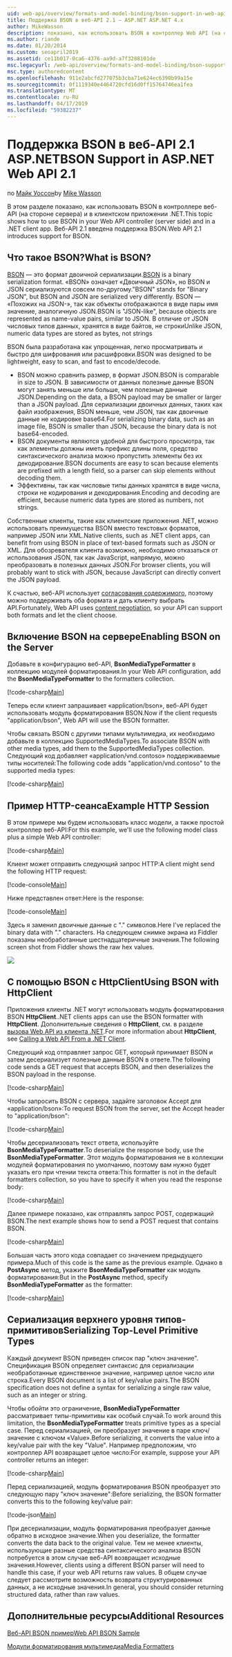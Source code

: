 ```yaml
---
uid: web-api/overview/formats-and-model-binding/bson-support-in-web-api-21
title: Поддержка BSON в веб-API 2.1 — ASP.NET ASP.NET 4.x
author: MikeWasson
description: показано, как использовать BSON в контроллер Web API (на стороне сервера) и в клиентском приложении .NET для ASP.NET 4.x.
ms.author: riande
ms.date: 01/20/2014
ms.custom: seoapril2019
ms.assetid: ce11b017-0ca6-4376-aa9d-a7f3288101de
msc.legacyurl: /web-api/overview/formats-and-model-binding/bson-support-in-web-api-21
msc.type: authoredcontent
ms.openlocfilehash: 911e2abcfd277075b3cba71e624ec6390b99a15e
ms.sourcegitcommit: 0f1119340e4464720cfd16d0ff15764746ea1fea
ms.translationtype: MT
ms.contentlocale: ru-RU
ms.lasthandoff: 04/17/2019
ms.locfileid: "59382237"
---
```

# <a name="bson-support-in-aspnet-web-api-21"></a><span data-ttu-id="053bb-103">Поддержка BSON в веб-API 2.1 ASP.NET</span><span class="sxs-lookup"><span data-stu-id="053bb-103">BSON Support in ASP.NET Web API 2.1</span></span>

<span data-ttu-id="053bb-104">по [Майк Уоссон](https://github.com/MikeWasson)</span><span class="sxs-lookup"><span data-stu-id="053bb-104">by [Mike Wasson](https://github.com/MikeWasson)</span></span>

<span data-ttu-id="053bb-105">В этом разделе показано, как использовать BSON в контроллере веб-API (на стороне сервера) и в клиентском приложении .NET.</span><span class="sxs-lookup"><span data-stu-id="053bb-105">This topic shows how to use BSON in your Web API controller (server side) and in a .NET client app.</span></span> <span data-ttu-id="053bb-106">Веб-API 2.1 введена поддержка BSON.</span><span class="sxs-lookup"><span data-stu-id="053bb-106">Web API 2.1 introduces support for BSON.</span></span> 

## <a name="what-is-bson"></a><span data-ttu-id="053bb-107">Что такое BSON?</span><span class="sxs-lookup"><span data-stu-id="053bb-107">What is BSON?</span></span>

<span data-ttu-id="053bb-108">[BSON](http://bsonspec.org/) — это формат двоичной сериализации.</span><span class="sxs-lookup"><span data-stu-id="053bb-108">[BSON](http://bsonspec.org/) is a binary serialization format.</span></span> <span data-ttu-id="053bb-109">«BSON» означает «Двоичный JSON», но BSON и JSON сериализуются совсем по-другому.</span><span class="sxs-lookup"><span data-stu-id="053bb-109">"BSON" stands for "Binary JSON", but BSON and JSON are serialized very differently.</span></span> <span data-ttu-id="053bb-110">BSON — «Похожих на JSON-», так как объекты отображаются в виде пары имя значение, аналогичную JSON.</span><span class="sxs-lookup"><span data-stu-id="053bb-110">BSON is "JSON-like", because objects are represented as name-value pairs, similar to JSON.</span></span> <span data-ttu-id="053bb-111">В отличие от JSON числовых типов данных, хранятся в виде байтов, не строки</span><span class="sxs-lookup"><span data-stu-id="053bb-111">Unlike JSON, numeric data types are stored as bytes, not strings</span></span>

<span data-ttu-id="053bb-112">BSON была разработана как упрощенная, легко просматривать и быстро для шифрования или расшифровки.</span><span class="sxs-lookup"><span data-stu-id="053bb-112">BSON was designed to be lightweight, easy to scan, and fast to encode/decode.</span></span>

- <span data-ttu-id="053bb-113">BSON можно сравнить размер, в формат JSON.</span><span class="sxs-lookup"><span data-stu-id="053bb-113">BSON is comparable in size to JSON.</span></span> <span data-ttu-id="053bb-114">В зависимости от данных полезные данные BSON могут занять меньше или больше, чем полезные данные JSON.</span><span class="sxs-lookup"><span data-stu-id="053bb-114">Depending on the data, a BSON payload may be smaller or larger than a JSON payload.</span></span> <span data-ttu-id="053bb-115">Для сериализации двоичных данных, таких как файл изображения, BSON меньше, чем JSON, так как двоичные данные не кодировке base64.</span><span class="sxs-lookup"><span data-stu-id="053bb-115">For serializing binary data, such as an image file, BSON is smaller than JSON, because the binary data is not base64-encoded.</span></span>
- <span data-ttu-id="053bb-116">BSON документы являются удобной для быстрого просмотра, так как элементы должны иметь префикс длины поля, средство синтаксического анализа можно пропустить элементы без их декодирование.</span><span class="sxs-lookup"><span data-stu-id="053bb-116">BSON documents are easy to scan because elements are prefixed with a length field, so a parser can skip elements without decoding them.</span></span>
- <span data-ttu-id="053bb-117">Эффективны, так как числовые типы данных хранятся в виде числа, строки не кодирования и декодирования.</span><span class="sxs-lookup"><span data-stu-id="053bb-117">Encoding and decoding are efficient, because numeric data types are stored as numbers, not strings.</span></span>

<span data-ttu-id="053bb-118">Собственные клиенты, такие как клиентские приложения .NET, можно использовать преимущества BSON вместо текстовых форматов, например JSON или XML.</span><span class="sxs-lookup"><span data-stu-id="053bb-118">Native clients, such as .NET client apps, can benefit from using BSON in place of text-based formats such as JSON or XML.</span></span> <span data-ttu-id="053bb-119">Для обозревателя клиента возможно, необходимо отказаться от использования JSON, так как JavaScript, напрямую, можно преобразовать в полезных данных JSON.</span><span class="sxs-lookup"><span data-stu-id="053bb-119">For browser clients, you will probably want to stick with JSON, because JavaScript can directly convert the JSON payload.</span></span>

<span data-ttu-id="053bb-120">К счастью, веб-API использует [согласования содержимого](content-negotiation.md), поэтому можно поддерживать оба формата и дать клиенту выбрать API.</span><span class="sxs-lookup"><span data-stu-id="053bb-120">Fortunately, Web API uses [content negotiation](content-negotiation.md), so your API can support both formats and let the client choose.</span></span>

## <a name="enabling-bson-on-the-server"></a><span data-ttu-id="053bb-121">Включение BSON на сервере</span><span class="sxs-lookup"><span data-stu-id="053bb-121">Enabling BSON on the Server</span></span>

<span data-ttu-id="053bb-122">Добавьте в конфигурацию веб-API, **BsonMediaTypeFormatter** в коллекцию модулей форматирования.</span><span class="sxs-lookup"><span data-stu-id="053bb-122">In your Web API configuration, add the **BsonMediaTypeFormatter** to the formatters collection.</span></span>

[!code-csharp[Main](bson-support-in-web-api-21/samples/sample1.cs)]

<span data-ttu-id="053bb-123">Теперь если клиент запрашивает «application/bson», веб-API будет использовать модуль форматирования BSON.</span><span class="sxs-lookup"><span data-stu-id="053bb-123">Now if the client requests "application/bson", Web API will use the BSON formatter.</span></span>

<span data-ttu-id="053bb-124">Чтобы связать BSON с другими типами мультимедиа, их необходимо добавьте в коллекцию SupportedMediaTypes.</span><span class="sxs-lookup"><span data-stu-id="053bb-124">To associate BSON with other media types, add them to the SupportedMediaTypes collection.</span></span> <span data-ttu-id="053bb-125">Следующий код добавляет «application/vnd.contoso» поддерживаемые типы носителей:</span><span class="sxs-lookup"><span data-stu-id="053bb-125">The following code adds "application/vnd.contoso" to the supported media types:</span></span>

[!code-csharp[Main](bson-support-in-web-api-21/samples/sample2.cs)]

## <a name="example-http-session"></a><span data-ttu-id="053bb-126">Пример HTTP-сеанса</span><span class="sxs-lookup"><span data-stu-id="053bb-126">Example HTTP Session</span></span>

<span data-ttu-id="053bb-127">В этом примере мы будем использовать класс модели, а также простой контроллер веб-API:</span><span class="sxs-lookup"><span data-stu-id="053bb-127">For this example, we'll use the following model class plus a simple Web API controller:</span></span>

[!code-csharp[Main](bson-support-in-web-api-21/samples/sample3.cs)]

<span data-ttu-id="053bb-128">Клиент может отправить следующий запрос HTTP:</span><span class="sxs-lookup"><span data-stu-id="053bb-128">A client might send the following HTTP request:</span></span>

[!code-console[Main](bson-support-in-web-api-21/samples/sample4.cmd)]

<span data-ttu-id="053bb-129">Ниже представлен ответ:</span><span class="sxs-lookup"><span data-stu-id="053bb-129">Here is the response:</span></span>

[!code-console[Main](bson-support-in-web-api-21/samples/sample5.cmd)]

<span data-ttu-id="053bb-130">Здесь я заменил двоичные данные с &quot;.&quot; символов.</span><span class="sxs-lookup"><span data-stu-id="053bb-130">Here I've replaced the binary data with &quot;.&quot; characters.</span></span> <span data-ttu-id="053bb-131">На следующем снимке экрана из Fiddler показаны необработанные шестнадцатеричные значения.</span><span class="sxs-lookup"><span data-stu-id="053bb-131">The following screen shot from Fiddler shows the raw hex values.</span></span>

[![](bson-support-in-web-api-21/_static/image2.png)](bson-support-in-web-api-21/_static/image1.png)

## <a name="using-bson-with-httpclient"></a><span data-ttu-id="053bb-132">С помощью BSON с HttpClient</span><span class="sxs-lookup"><span data-stu-id="053bb-132">Using BSON with HttpClient</span></span>

<span data-ttu-id="053bb-133">Приложения клиенты .NET могут использовать модуль форматирования BSON **HttpClient**.</span><span class="sxs-lookup"><span data-stu-id="053bb-133">.NET clients apps can use the BSON formatter with **HttpClient**.</span></span> <span data-ttu-id="053bb-134">Дополнительные сведения о **HttpClient**, см. в разделе [вызова Web API из клиента .NET](../advanced/calling-a-web-api-from-a-net-client.md).</span><span class="sxs-lookup"><span data-stu-id="053bb-134">For more information about **HttpClient**, see [Calling a Web API From a .NET Client](../advanced/calling-a-web-api-from-a-net-client.md).</span></span>

<span data-ttu-id="053bb-135">Следующий код отправляет запрос GET, который принимает BSON и затем десериализует полезные данные BSON в ответе.</span><span class="sxs-lookup"><span data-stu-id="053bb-135">The following code sends a GET request that accepts BSON, and then deserializes the BSON payload in the response.</span></span>

[!code-csharp[Main](bson-support-in-web-api-21/samples/sample6.cs)]

<span data-ttu-id="053bb-136">Чтобы запросить BSON с сервера, задайте заголовок Accept для «application/bson»:</span><span class="sxs-lookup"><span data-stu-id="053bb-136">To request BSON from the server, set the Accept header to "application/bson":</span></span>

[!code-csharp[Main](bson-support-in-web-api-21/samples/sample7.cs)]

<span data-ttu-id="053bb-137">Чтобы десериализовать текст ответа, используйте **BsonMediaTypeFormatter**.</span><span class="sxs-lookup"><span data-stu-id="053bb-137">To deserialize the response body, use the **BsonMediaTypeFormatter**.</span></span> <span data-ttu-id="053bb-138">Этот модуль форматирования не в коллекции модулей форматирования по умолчанию, поэтому вам нужно будет указать его при чтении текста ответа:</span><span class="sxs-lookup"><span data-stu-id="053bb-138">This formatter is not in the default formatters collection, so you have to specify it when you read the response body:</span></span>

[!code-csharp[Main](bson-support-in-web-api-21/samples/sample8.cs)]

<span data-ttu-id="053bb-139">Далее примере показано, как отправлять запрос POST, содержащий BSON.</span><span class="sxs-lookup"><span data-stu-id="053bb-139">The next example shows how to send a POST request that contains BSON.</span></span>

[!code-csharp[Main](bson-support-in-web-api-21/samples/sample9.cs)]

<span data-ttu-id="053bb-140">Большая часть этого кода совпадает со значением предыдущего примера.</span><span class="sxs-lookup"><span data-stu-id="053bb-140">Much of this code is the same as the previous example.</span></span> <span data-ttu-id="053bb-141">Однако в **PostAsync** метод, укажите **BsonMediaTypeFormatter** как модуль форматирования:</span><span class="sxs-lookup"><span data-stu-id="053bb-141">But in the **PostAsync** method, specify **BsonMediaTypeFormatter** as the formatter:</span></span>

[!code-csharp[Main](bson-support-in-web-api-21/samples/sample10.cs)]

## <a name="serializing-top-level-primitive-types"></a><span data-ttu-id="053bb-142">Сериализация верхнего уровня типов-примитивов</span><span class="sxs-lookup"><span data-stu-id="053bb-142">Serializing Top-Level Primitive Types</span></span>

<span data-ttu-id="053bb-143">Каждый документ BSON приведен список пар "ключ значение". Спецификация BSON определяет синтаксис для сериализации необработанные единственное значение, например целое число или строка.</span><span class="sxs-lookup"><span data-stu-id="053bb-143">Every BSON document is a list of key/value pairs.The BSON specification does not define a syntax for serializing a single raw value, such as an integer or string.</span></span>

<span data-ttu-id="053bb-144">Чтобы обойти это ограничение, **BsonMediaTypeFormatter** рассматривает типы-примитивы как особый случай.</span><span class="sxs-lookup"><span data-stu-id="053bb-144">To work around this limitation, the **BsonMediaTypeFormatter** treats primitive types as a special case.</span></span> <span data-ttu-id="053bb-145">Перед сериализацией, он преобразует значение в паре ключ/значение с ключом «Value».</span><span class="sxs-lookup"><span data-stu-id="053bb-145">Before serializing, it converts the value into a key/value pair with the key "Value".</span></span> <span data-ttu-id="053bb-146">Например предположим, что контроллер API возвращает целое число:</span><span class="sxs-lookup"><span data-stu-id="053bb-146">For example, suppose your API controller returns an integer:</span></span>

[!code-csharp[Main](bson-support-in-web-api-21/samples/sample11.cs)]

<span data-ttu-id="053bb-147">Перед сериализацией, модуль форматирования BSON преобразует это следующую пару "ключ значение":</span><span class="sxs-lookup"><span data-stu-id="053bb-147">Before serializing, the BSON formatter converts this to the following key/value pair:</span></span>

[!code-json[Main](bson-support-in-web-api-21/samples/sample12.json)]

<span data-ttu-id="053bb-148">При десериализации, модуль форматирования преобразует данные обратно в исходное значение.</span><span class="sxs-lookup"><span data-stu-id="053bb-148">When you deserialize, the formatter converts the data back to the original value.</span></span> <span data-ttu-id="053bb-149">Тем не менее клиенты, использующие разные средства синтаксического анализа BSON потребуется в этом случае веб-API возвращает исходные значения.</span><span class="sxs-lookup"><span data-stu-id="053bb-149">However, clients using a different BSON parser will need to handle this case, if your web API returns raw values.</span></span> <span data-ttu-id="053bb-150">В общем случае следует рассмотрите возможность возврата структурированных данных, а не исходные значения.</span><span class="sxs-lookup"><span data-stu-id="053bb-150">In general, you should consider returning structured data, rather than raw values.</span></span>

## <a name="additional-resources"></a><span data-ttu-id="053bb-151">Дополнительные ресурсы</span><span class="sxs-lookup"><span data-stu-id="053bb-151">Additional Resources</span></span>

[<span data-ttu-id="053bb-152">Веб-API BSON пример</span><span class="sxs-lookup"><span data-stu-id="053bb-152">Web API BSON Sample</span></span>](https://aspnet.codeplex.com/SourceControl/latest#Samples/WebApi/BSONSample/)

[<span data-ttu-id="053bb-153">Модули форматирования мультимедиа</span><span class="sxs-lookup"><span data-stu-id="053bb-153">Media Formatters</span></span>](media-formatters.md)
